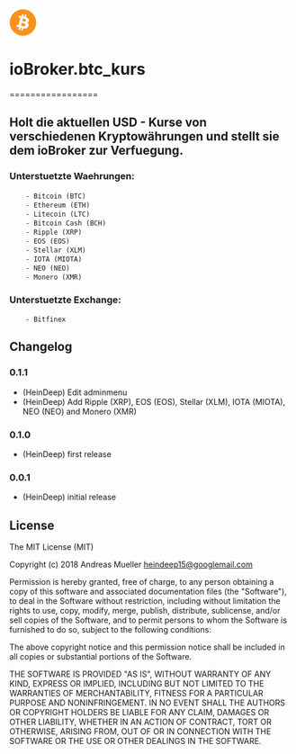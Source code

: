 ![Logo](admin/btc_kurs.png)
# ioBroker.btc_kurs
=================

## Holt die aktuellen USD - Kurse von verschiedenen Kryptowährungen und stellt sie dem ioBroker zur Verfuegung.


###	Unterstuetzte Waehrungen:
	
		- Bitcoin (BTC)
		- Ethereum (ETH)
		- Litecoin (LTC)
		- Bitcoin Cash (BCH)
		- Ripple (XRP)
		- EOS (EOS)
		- Stellar (XLM)
		- IOTA (MIOTA)
		- NEO (NEO)
		- Monero (XMR)
	
###	Unterstuetzte Exchange:
  
		- Bitfinex
		
## Changelog
		
### 0.1.1
* (HeinDeep) Edit adminmenu
* (HeinDeep) Add Ripple (XRP), EOS (EOS), Stellar (XLM), IOTA (MIOTA), NEO (NEO) and Monero (XMR)
		
### 0.1.0
* (HeinDeep) first release

### 0.0.1
* (HeinDeep) initial release

 

## License
The MIT License (MIT)

Copyright (c) 2018 Andreas Mueller <heindeep15@googlemail.com>

Permission is hereby granted, free of charge, to any person obtaining a copy
of this software and associated documentation files (the "Software"), to deal
in the Software without restriction, including without limitation the rights
to use, copy, modify, merge, publish, distribute, sublicense, and/or sell
copies of the Software, and to permit persons to whom the Software is
furnished to do so, subject to the following conditions:

The above copyright notice and this permission notice shall be included in
all copies or substantial portions of the Software.

THE SOFTWARE IS PROVIDED "AS IS", WITHOUT WARRANTY OF ANY KIND, EXPRESS OR
IMPLIED, INCLUDING BUT NOT LIMITED TO THE WARRANTIES OF MERCHANTABILITY,
FITNESS FOR A PARTICULAR PURPOSE AND NONINFRINGEMENT. IN NO EVENT SHALL THE
AUTHORS OR COPYRIGHT HOLDERS BE LIABLE FOR ANY CLAIM, DAMAGES OR OTHER
LIABILITY, WHETHER IN AN ACTION OF CONTRACT, TORT OR OTHERWISE, ARISING FROM,
OUT OF OR IN CONNECTION WITH THE SOFTWARE OR THE USE OR OTHER DEALINGS IN
THE SOFTWARE.
